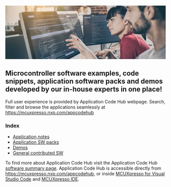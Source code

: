 [<img src="https://github.com/nxp-appcodehub/.github/blob/main/images/BL-APPLICATION-CODE-HUB-BANNER.jpg">]([https://mcuxpresso.nxp.com/appcodehub|https://mcuxpresso.nxp.com/appcodehub])

## Microcontroller software examples, code snippets, application software packs and demos developed by our in-house experts in one place!

Full user experience is provided by Application Code Hub webpage. Search, filter and browse the applications seamlessly at https://mcuxpresso.nxp.com/appcodehub

### Index

* [Application notes](./indexes/app_note.md)
* [Application SW packs](./indexes/sw_pack.md)
* [Demos](./indexes/demo.md)
* [General contributed SW](./indexes/general_sw.md)

To find more about Application Code Hub visit the Application Code Hub [software summary page](https://www.nxp.com/design/:APP-CODE-HUB). Application Code Hub is accessible directly from https://mcuxpresso.nxp.com/appcodehub, or inside [MCUXpresso for Visual Studio Code](https://www.nxp.com/design/:MCUXPRESSO-VSC) and [MCUXpresso IDE](https://www.nxp.com/design/:MCUXpresso-IDE).